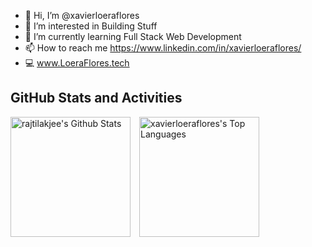 - 👋 Hi, I’m @xavierloeraflores
- 👀 I’m interested in Building Stuff
- 🌱 I’m currently learning Full Stack Web Development
- 📫 How to reach me https://www.linkedin.com/in/xavierloeraflores/ 
- 💻 www.LoeraFlores.tech 




## GitHub Stats and Activities

<img alt="rajtilakjee's Github Stats" src="https://github-readme-stats.vercel.app/api?username=xavierloeraflores&show_icons=true&theme=vue&count_private=true" height="192px"/>&emsp;<img alt="xavierloeraflores's Top Languages" src="https://github-readme-stats.vercel.app/api/top-langs/?username=xavierloeraflores&theme=vue&count_private=true&hide=css,c,html&layout=compact" height="192px"/>



[comment]: <> (https://github.com/anuraghazra/github-readme-stats)
